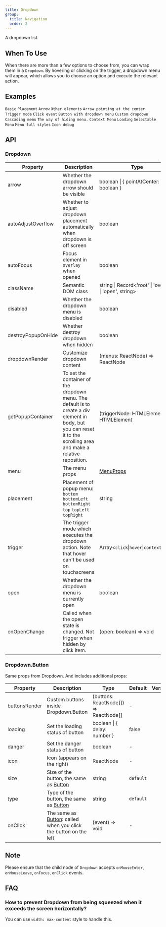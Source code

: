 ```yaml
---
title: Dropdown
group:
  title: Navigation
  order: 2
---
```


A dropdown list.

## When To Use

When there are more than a few options to choose from, you can wrap them in a `Dropdown`. By hovering or clicking on the trigger, a dropdown menu will appear, which allows you to choose an option and execute the relevant action.

## Examples

<!-- prettier-ignore -->
<code src="./demo/basic.tsx">Basic</code>
<code src="./demo/placement.tsx">Placement</code>
<code src="./demo/arrow.tsx">Arrow</code>
<code src="./demo/item.tsx">Other elements</code>
<code src="./demo/arrow-center.tsx">Arrow pointing at the center</code>
<code src="./demo/trigger.tsx">Trigger mode</code>
<code src="./demo/event.tsx">Click event</code>
<code src="./demo/dropdown-button.tsx">Button with dropdown menu</code>
<code src="./demo/custom-dropdown.tsx">Custom dropdown</code>
<code src="./demo/sub-menu.tsx">Cascading menu</code>
<code src="./demo/overlay-open.tsx">The way of hiding menu.</code>
<code src="./demo/context-menu.tsx">Context Menu</code>
<code src="./demo/loading.tsx">Loading</code>
<code src="./demo/selectable.tsx">Selectable Menu</code>
<code src="./demo/menu-full.tsx" debug>Menu full styles</code>
<code src="./demo/icon-debug.tsx" debug>Icon debug</code>

## API

### Dropdown

| Property | Description | Type | Default | Version |
| --- | --- | --- | --- | --- |
| arrow | Whether the dropdown arrow should be visible | boolean \| { pointAtCenter: boolean } | false |  |
| autoAdjustOverflow | Whether to adjust dropdown placement automatically when dropdown is off screen | boolean | true |  |
| autoFocus | Focus element in `overlay` when opened | boolean | false |  |
| className | Semantic DOM class | string \| Record<'root' \| 'overlay' \| 'open', string> | - |  |
| disabled | Whether the dropdown menu is disabled | boolean | - |  |
| destroyPopupOnHide | Whether destroy dropdown when hidden | boolean | false |  |
| dropdownRender | Customize dropdown content | (menus: ReactNode) => ReactNode | - |  |
| getPopupContainer | To set the container of the dropdown menu. The default is to create a div element in body, but you can reset it to the scrolling area and make a relative reposition. | (triggerNode: HTMLElement) => HTMLElement | () => document.body |  |
| menu | The menu props | [MenuProps](/components/menu/#api) | - |  |
| placement | Placement of popup menu: `bottom` `bottomLeft` `bottomRight` `top` `topLeft` `topRight` | string | `bottomLeft` |  |
| trigger | The trigger mode which executes the dropdown action. Note that hover can't be used on touchscreens | Array&lt;`click`\|`hover`\|`contextMenu`> | \[`hover`] |  |
| open | Whether the dropdown menu is currently open | boolean | - |  |
| onOpenChange | Called when the open state is changed. Not trigger when hidden by click item. | (open: boolean) => void | - |  |

### Dropdown.Button

Same props from Dropdown. And includes additional props:

| Property | Description | Type | Default | Version |
| --- | --- | --- | --- | --- |
| buttonsRender | Custom buttons inside Dropdown.Button | (buttons: ReactNode\[]) => ReactNode\[] | - |  |
| loading | Set the loading status of button | boolean \| { delay: number } | false |  |
| danger | Set the danger status of button | boolean | - |  |
| icon | Icon (appears on the right) | ReactNode | - |  |
| size | Size of the button, the same as [Button](/components/button/#api) | string | `default` |  |
| type | Type of the button, the same as [Button](/components/button/#api) | string | `default` |  |
| onClick | The same as [Button](/components/button/#api): called when you click the button on the left | (event) => void | - |  |

## Note

Please ensure that the child node of `Dropdown` accepts `onMouseEnter`, `onMouseLeave`, `onFocus`, `onClick` events.

## FAQ

### How to prevent Dropdown from being squeezed when it exceeds the screen horizontally?

You can use `width: max-content` style to handle this.
